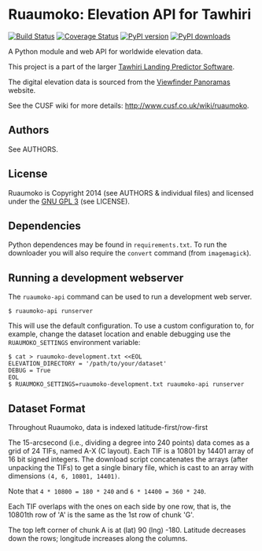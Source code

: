 # Ruaumoko: Elevation API for Tawhiri

[![Build Status](https://travis-ci.org/cuspaceflight/ruaumoko.svg?branch=master)](https://travis-ci.org/cuspaceflight/ruaumoko)
[![Coverage Status](https://coveralls.io/repos/cuspaceflight/ruaumoko/badge.png?branch=master)](https://coveralls.io/r/cuspaceflight/ruaumoko?branch=master)
[![PyPI version](https://pypip.in/v/ruaumoko/badge.png)](https://pypi.python.org/pypi/Ruaumoko)
[![PyPI downloads](https://pypip.in/d/ruaumoko/badge.png)](https://pypi.python.org/pypi/Ruaumoko)

A Python module and web API for worldwide elevation data.

This project is a part of the larger [Tawhiri Landing Predictor
Software](https://github.com/cuspaceflight/tawhiri).

The digital elevation data is sourced from the [Viewfinder
Panoramas](http://www.viewfinderpanoramas.org/dem3.html) website.

See the CUSF wiki for more details: http://www.cusf.co.uk/wiki/ruaumoko.

## Authors

See AUTHORS.

## License

Ruaumoko is Copyright 2014 (see AUTHORS & individual files) and licensed under
the [GNU GPL 3](http://gplv3.fsf.org/) (see LICENSE).

## Dependencies

Python dependences may be found in `requirements.txt`. To run the downloader
you will also require the `convert` command (from `imagemagick`).

## Running a development webserver

The ``ruaumoko-api`` command can be used to run a development web server.

```console
$ ruaumoko-api runserver
```

This will use the default configuration. To use a custom configuration to, for
example, change the dataset location and enable debugging use the
``RUAUMOKO_SETTINGS`` environment variable:

```console
$ cat > ruaumoko-development.txt <<EOL
ELEVATION_DIRECTORY = '/path/to/your/dataset'
DEBUG = True
EOL
$ RUAUMOKO_SETTINGS=ruaumoko-development.txt ruaumoko-api runserver
```

## Dataset Format

Throughout Ruaumoko, data is indexed latitude-first/row-first

The 15-arcsecond (i.e., dividing a degree into 240 points) data comes as a
grid of 24 TIFs, named A-X (C layout).
Each TIF is a 10801 by 14401 array of 16 bit signed integers.
The download script concatenates the arrays (after unpacking the TIFs) to get
a single binary file, which is cast to an array with dimensions
`(4, 6, 10801, 14401)`.

Note that `4 * 10800 = 180 * 240` and `6 * 14400 = 360 * 240`.

Each TIF overlaps with the ones on each side by one row, that is, the 10801th
row of 'A' is the same as the 1st row of chunk 'G'.

The top left corner of chunk A is at (lat) 90 (lng) -180. Latitude decreases
down the rows; longitude increases along the columns.
